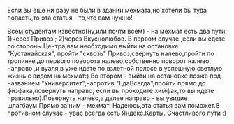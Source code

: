 Если вы еще ни разу не были в здании мехмата,но хотели бы туда попасть,то эта статья - то,что вам нужно!

Всем студентам известно(ну,или почти всем) - на мехмат есть два пути: 
    1)через Привоз ;
    2)через Вкуснолюбов.
  В первом случае ,если вы едете со стороны Центра,вам необходимо выйти на остановке "Кустанайская",
пройти "сквозь" Привоз,свернуть налево,пройти по тропинке до первого поворота налево,собственно поворот налево,
направо ,и вуаля,в уже идете по взлетной полосе в успешную светлую жизнь с видом на мехмат:)
  Во втором - выйти на остановке позже под названием "Университет",напротив "ЕдаВсегда",пройти прямо до физфака,повернуть направо,
если вы проходите химфак,то вы идете правильно).Повернуть налево,а далее направо - вы увидие шлагбаум.Прямо за ним - мехмат.
  Надеюсь,эта статья вам поможет.В противном случае - увас всегда есть Яндекс.Карты.
                                             Счастливого пути :)